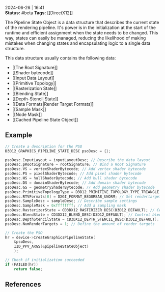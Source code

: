 2024-06-26 | 16:41  
**Status:** #beta
**Tags:** [[DirectX12]] 


The Pipeline State Object is a data structure that describes the current state of the rendering pipeline. It's power is in the initialization at the start of the runtime and efficient assignment when the state needs to be changed. This way, states can easily be managed, reducing the likelihood of making mistakes when changing states and encapsulating logic to a single data structure.

This data structure usually contains the following data:
- [[The Root Signature]]
- [[Shader bytecode]]
- [[Input Data Layout]]
- [[Primitive Topology]]
- [[Rasterization State]]
- [[Blending State]]
- [[Depth-Stencil State]]
- [[Data Formats|Render Target Formats]]
- [[Sample Mask]]
- [[Node Mask]]
- [[Cached Pipeline State Object]]

## Example

```cpp
// Create a description for the PSO
D3D12_GRAPHICS_PIPELINE_STATE_DESC psoDesc = {};

psoDesc.InputLayout = inputLayoutDesc; // Describe the data layout
psoDesc.pRootSignature = rootSignature; // Bind a Root Signature
psoDesc.VS = vertexShaderBytecode; // Add vertex shader bytecode
psoDesc.PS = pixelShaderBytecode; // Add pixel shader bytecode
psoDesc.HS = hullShaderBytecode; // Add hull shader bytecode
psoDesc.DS = domainShaderBytecode; // Add domain shader bytecode
psoDesc.GS = geometryShaderBytecode; // Add geometry shader bytecode
psoDesc.PrimitiveTopologyType = D3D12_PRIMITIVE_TOPOLOGY_TYPE_TRIANGLE; // Set primitive topology type
psoDesc.RTVFormats[0] = DXGI_FORMAT_B8G8R8A8_UNORM; // Set rendertarget dataformat
psoDesc.SampleDesc = sampleDesc; // Describe sample settings
psoDesc.SampleMask = 0xffffffff; // Add a sampling mask
psoDesc.RasterizerState = CD3DX12_RASTERIZER_DESC(D3D12_DEFAULT); // Control rasterization settings
psoDesc.BlendState = CD3DX12_BLEND_DESC(D3D12_DEFAULT); // Control blend settings
psoDesc.DepthStencilState = CD3DX12_DEPTH_STENCIL_DESC(D3D12_DEFAULT); // Set depth and stencil buffer settings.
psoDesc.NumRenderTargets = 1; // Define the amount of render targets

// Create the PSO
hr = device->CreateGraphicsPipelineState(
	&psoDesc, 
	IID_PPV_ARGS(&pipelineStateObject)
	);

// Check if initialization succeeded
if (FAILED(hr))
	return false;
```





## References
